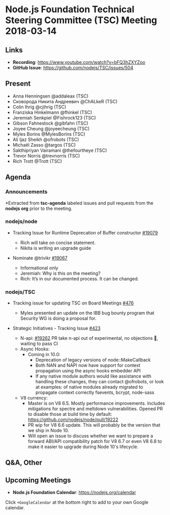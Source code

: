 # Node.js Foundation Technical Steering Committee (TSC) Meeting 2018-03-14

## Links

* **Recording**: https://www.youtube.com/watch?v=bFQ3hZXYZoo
* **GitHub Issue**: https://github.com/nodejs/TSC/issues/504

## Present

* Anna Henningsen @addaleax (TSC)
* Сковорода Никита Андреевич @ChALkeR (TSC)
* Colin Ihrig @cjihrig (TSC)
* Franziska Hinkelmann @fhinkel (TSC)
* Jeremiah Senkpiel @Fishrock123 (TSC)
* Gibson Fahnestock @gibfahn (TSC)
* Joyee Cheung @joyeecheung (TSC)
* Myles Borins @MylesBorins (TSC)
* Ali Ijaz Sheikh @ofrobots (TSC)
* Michaël Zasso @targos (TSC)
* Sakthipriyan Vairamani @thefourtheye (TSC)
* Trevor Norris @trevnorris (TSC)
* Rich Trott @Trott (TSC)

## Agenda

### Announcements

*Extracted from **tsc-agenda** labeled issues and pull requests from the **nodejs org** prior to the meeting.

### nodejs/node

* Tracking Issue for Runtime Deprecation of Buffer constructor [#19079](https://github.com/nodejs/node/issues/19079)

  * Rich will take on concise statement.
  * Nikita is writing an upgrade guide

* Nominate @trivikr [#19067](https://github.com/nodejs/node/issues/19067)

  * Informational only
  * Jeremiah: Why is this on the meeting?
  * Rich: It’s in our documented process. It can be changed.

### nodejs/TSC

* Tracking issue for updating TSC on Board Meetings [#476](https://github.com/nodejs/TSC/issues/476)

  * Myles presented an update on the IBB bug bounty program that Security WG is doing a proposal for.

* Strategic Initiatives - Tracking Issue [#423](https://github.com/nodejs/TSC/issues/423)
  * N-api: [#19262](https://github.com/nodejs/node/pull/19262) PR take n-api out of experimental, no objections  🎉, waiting to pass CI
  * Async Hooks:
    * Coming in 10.0:
      * Deprecation of legacy versions of node::MakeCallback
      * Both NAN and NAPI now have support for context propagation using the async hooks embedder API
      * If any native module authors would like assistance with handling these changes, they can contact @ofrobots, or look at examples: of native modules already migrated to propagate context correctly fsevents, bcrypt, node-sass
  * V8 currency:
    * Master is on V8 6.5. Mostly performance improvements. Includes mitigations for spectre and meltdown vulnerabilities. Opened PR to disable those at build time by default: https://github.com/nodejs/node/pull/19222
    * PR wip for V8 6.6 update. This will probably be the version that we ship in Node 10.
    * Will open an issue to discuss whether we want to prepare a forward ABI/API compatibility patch for V8 6.7 or even V8 6.8 to make it easier to upgrade during Node 10's lifecycle.

## Q&A, Other

## Upcoming Meetings

* **Node.js Foundation Calendar**: https://nodejs.org/calendar

Click `+GoogleCalendar` at the bottom right to add to your own Google calendar.
